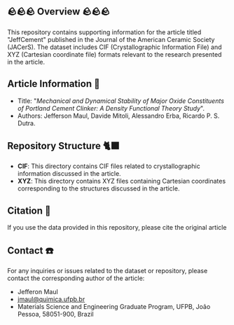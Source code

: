 ## 🪨🪨🪨 Overview 🪨🪨🪨
This repository contains supporting information for the article titled "JeffCement" published in the Journal of the American Ceramic Society (JACerS). The dataset includes CIF (Crystallographic Information File) and XYZ (Cartesian coordinate file) formats relevant to the research presented in the article.

## Article Information 📃
- Title: "_Mechanical and Dynamical Stability of Major Oxide Constituents of Portland Cement Clinker: A Density Functional Theory Study_".
- Authors: Jefferson Maul, Davide Mitoli, Alessandro Erba, Ricardo P. S. Dutra.

## Repository Structure 🐈‍⬛
- **CIF**: This directory contains CIF files related to crystallographic information discussed in the article.
- **XYZ**: This directory contains XYZ files containing Cartesian coordinates corresponding to the structures discussed in the article.

## Citation 📝
If you use the data provided in this repository, please cite the original article

## Contact ☎️
For any inquiries or issues related to the dataset or repository, please contact the corresponding author of the article:
- Jefferon Maul
- jmaul@quimica.ufpb.br
- Materials Science and Engineering Graduate Program, UFPB, João Pessoa, 58051-900, Brazil
